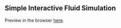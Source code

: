## Simple Interactive Fluid Simulation

Preview in the browser [here](https://htmlpreview.github.io/?https://github.com/brayden-gg/simple-fluid-sim/blob/master/index.html).
